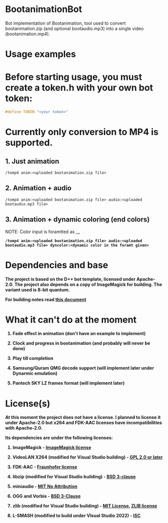 # BootanimationBot

Bot implementation of Bootanimation, tool used to convert bootanimation.zip (and optional bootaudio.mp3) into a single video (bootanimation.mp4).

# Usage examples

# Before starting usage, you must create a token.h with your own bot token:
```c
#define TOKEN "<your token>"
```

# Currently only conversion to MP4 is supported.

## 1. Just animation
```
/tomp4 anim:<uploaded bootanimation.zip file>
```

## 2. Animation + audio
```
/tomp4 anim:<uploaded bootanimation.zip file> audio:<uploaded bootaudio.mp3 file>
```

## 3. Animation + dynamic coloring (end colors)
NOTE: Color input is foramtted as <R>,<G>,<B>,<A>
```
/tomp4 anim:<uploaded bootanimation.zip file> audio:<uploaded bootaudio.mp3 file> dyncolor:<dynamic color in the foramt given>
``` 
# Dependencies and base

The project is based on the D++ bot template, licensed under Apache-2.0. The project also depends on a copy of ImageMagick for building. The variant used is 8-bit quantum.

For building notes read [this document](PrerequiresiteSetup.md)

# What it can't do at the moment

1. Fade effect in animation (don't have an example to implement)

2. Clock and progress in bootanimation (and probably will never be done)

3. Play till completion

4. Samsung/Quram QMG decode support (will implement later under Dynarmic emulation)

5. Pantech SKY LZ frames format (will implement later)

# License(s)

At this moment the project does not have a license. I planned to license it under Apache-2.0 but x264 and FDK-AAC licenses have incompatibilities with Apache-2.0.

Its dependencies are under the following licenses:

1. ImageMagick - [ImageMagick license](LICENSE.IMAGEMAGICK)

2. VideoLAN X264 (modified for Visual Studio building) - [GPL 2.0 or later](LICENSE.X264)

3. FDK-AAC - [Fraunhofer license](LICENSE.FDKAAC)

4. libzip (modified for Visual Studio building) - [BSD 3-clause](LICENSE.LIBZIP)

5. miniaudio - [MIT No Attribution](LICENSE.MINIAUDIO)

6. OGG and Vorbis - [BSD 3-Clause](LICENSE.OGGVORBIS)

7. zlib (modified for Visual Studio building) - [MIT License](LICENSE.ZLIBWIN), [ZLIB license](LICENSE.ZLIB)

8. L-SMASH (modified to build under VIsual Studio 2022) - [ISC](LICENSE.LSMASH)
